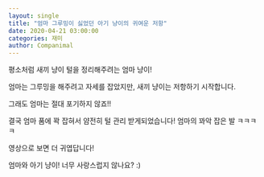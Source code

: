 ```yaml
---
layout: single
title: "엄마 그루밍이 싫었던 아기 냥이의 귀여운 저항"
date: 2020-04-21 03:00:00
categories: 재미
author: Companimal
---
```


평소처럼 새끼 냥이 털을 정리해주려는 엄마 냥이!

엄마는 그루밍을 해주려고 자세를 잡았지만, 새끼 냥이는 저항하기 시작합니다.

그래도 엄마는 절대 포기하지 않죠!!

결국 엄마 품에 꽉 잡혀서 얌전히 털 관리 받게되었습니다! 엄마의 꽈악 잡은 발 ㅋㅋㅋㅋ

영상으로 보면 더 귀엽답니다!

엄마와 아기 냥이! 너무 사랑스럽지 않나요? :)
